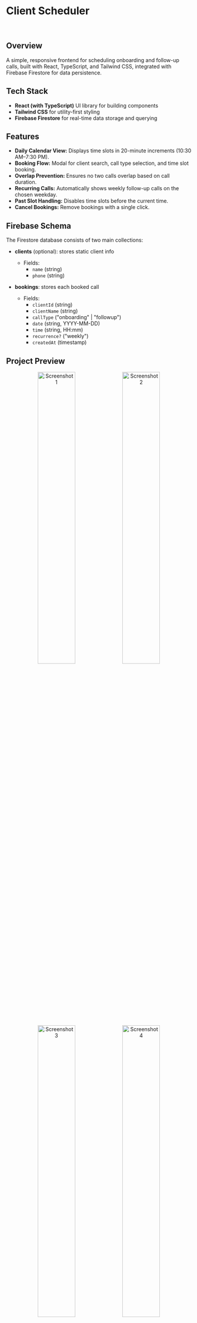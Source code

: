 # Client Scheduler

<br>

## Overview

A simple, responsive frontend for scheduling onboarding and follow-up calls, built with React, TypeScript, and Tailwind CSS, integrated with Firebase Firestore for data persistence.

## Tech Stack

- **React (with TypeScript)** UI library for building components
- **Tailwind CSS** for utility-first styling
- **Firebase Firestore** for real-time data storage and querying
  
## Features

- **Daily Calendar View:** Displays time slots in 20-minute increments (10:30 AM–7:30 PM).
- **Booking Flow:** Modal for client search, call type selection, and time slot booking.
- **Overlap Prevention:** Ensures no two calls overlap based on call duration.
- **Recurring Calls:** Automatically shows weekly follow-up calls on the chosen weekday.
- **Past Slot Handling:** Disables time slots before the current time.
- **Cancel Bookings:** Remove bookings with a single click.

## Firebase Schema
The Firestore database consists of two main collections:

- **clients** (optional): stores static client info
  - Fields:  
    - `name` (string)  
    - `phone` (string)

- **bookings**: stores each booked call
  - Fields:
    - `clientId` (string)
    - `clientName` (string)
    - `callType` ("onboarding" | "followup")
    - `date` (string, YYYY-MM-DD)
    - `time` (string, HH:mm)
    - `recurrence?` ("weekly")
    - `createdAt` (timestamp)

## Project Preview

<p align="center">
  <img src="https://github.com/user-attachments/assets/e36b29ed-2629-4c80-bd17-94a87a2b1fd9" alt="Screenshot 1" width="45%" />
  <img src="https://github.com/user-attachments/assets/0ff69f73-f662-49a0-a1e7-3a137eaeb204" alt="Screenshot 2" width="45%" />
</p>
<p align="center">
  <img src="https://github.com/user-attachments/assets/943c3d73-4675-4a1e-bb01-d1a0947d9f45" alt="Screenshot 3" width="45%" />
  <img src="https://github.com/user-attachments/assets/53ac5e8a-0c75-4326-aa9a-bd5fdc25f0ac" alt="Screenshot 4" width="45%" />
</p>

---

## Installation

### Clone the repository:

  ```bash
  git clone https://github.com/ssln-arun/client-scheduler.git
  cd client-scheduler
  ```
### Install Dependencies:
  
  ```bash
  npm install
  ```

### Firebase Setup:

1. Create a Firebase Project
   - Go to the Firebase Console and create a new project.

2. Enable Firestore
   - In your Firebase project, navigate to:
   - Build > Firestore Database -> Click Create Database and select the desired mode and region.

3. Get Firebase Config
   - Go to Project Settings > General -> Scroll down to Your Apps -> Choose your web app or create one -> Copy the Firebase configuration object.

4. Create a .env file
   - At the root of your project, create a file named .env and paste your Firebase configuration like this:

  ```bash
  VITE_FIREBASE_API_KEY=your_api_key
  VITE_FIREBASE_AUTH_DOMAIN=your_auth_domain
  VITE_FIREBASE_PROJECT_ID=your_project_id
  VITE_FIREBASE_STORAGE_BUCKET=your_storage_bucket
  VITE_FIREBASE_MESSAGING_SENDER_ID=your_messaging_sender_id
  VITE_FIREBASE_APP_ID=your_app_id
  ```

5. Add .env to .gitignore
   To ensure your Firebase credentials are not exposed, add the following line to your .gitignore file:
  ```bash
  .env
  ```

6. Set up Firebase config in the app
   Create a file at:
  ```bash
  src/firebase/config.ts
  ```
Paste the following code:  

  ```ts
  import { initializeApp } from 'firebase/app';
  import { getFirestore } from 'firebase/firestore';
  
  const firebaseConfig = {
  apiKey: import.meta.env.VITE_FIREBASE_API_KEY,
  authDomain: import.meta.env.VITE_FIREBASE_AUTH_DOMAIN,
  projectId: import.meta.env.VITE_FIREBASE_PROJECT_ID,
  storageBucket: import.meta.env.VITE_FIREBASE_STORAGE_BUCKET,
  messagingSenderId: import.meta.env.VITE_FIREBASE_MESSAGING_SENDER_ID,
  appId: import.meta.env.VITE_FIREBASE_APP_ID,
  };
  
  const app = initializeApp(firebaseConfig);
  export const db = getFirestore(app);
  ```

### Start the Development Server:

  ```bash
  npm run dev
  ```
Open http://localhost:5173/ in your browser.

## Usage

- Select a **date** using the date picker.
- Click **Book** on an available time slot.
- In the modal, **search** for a client, choose call type, and confirm.
- See the booking appear immediately on the calendar.
- Cancel any booking by clicking **Delete** on its slot.

## Future Improvements

- Add user authentication and per-user calendars.
- Replace static client list with Firestore collection.
- Enhance UI with animations and accessibility updates.
- Add timezone and localization support.
